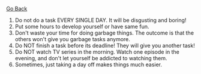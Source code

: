 [Go Back](https://github.com/arm-on/plan/blob/main/README.md)

1. Do not do a task EVERY SINGLE DAY. It will be disgusting and boring!
2. Put some hours to develop yourself or have same fun.
3. Don't waste your time for doing garbage things. The outcome is that the others won't give you garbage tasks anymore.
4. Do NOT finish a task before its deadline! They will give you another task!
5. Do NOT watch TV series in the morning. Watch one episode in the evening, and don't let yourself be addicted to watching them.
6. Sometimes, just taking a day off makes things much easier.